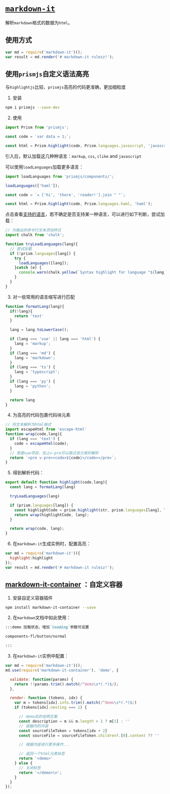 # [`markdown-it`](https://github.com/markdown-it/markdown-it)

解析`markdown`格式的数据为`html`。

## 使用方式

```js
var md = require('markdown-it')();
var result = md.render('# markdown-it rulezz!');
```

## 使用`prismjs`自定义语法高亮

与`highlightjs`比较、`prismjs`高亮的代码更准确，更加细粒度

1. 安装

```bash
npm i prismjs --save-dev
```

2. 使用

```js
import Prism from 'prismjs';

const code = `var data = 1;`;

const html = Prism.highlight(code, Prism.languages.javascript, 'javascript');
```

引入后，默认加载这几种种语言：`markup`, `css`, `clike` and `javascript`

可以使用`loadLanguages`加载更多语言：

```js
import loadLanguages from 'prismjs/components/';

loadLanguages(['haml']);

const code = `= ['hi', 'there', 'reader!'].join " "`;

const html = Prism.highlight(code, Prism.languages.haml, 'haml');
```

点击查看[支持的语言](https://prismjs.com/#supported-languages)，若不确定是否支持某一种语言，可以进行如下判断，尝试加载：

```js
// 为输出的命令行文本添加样式
import chalk from 'chalk';

function tryLoadLanguages(lang){
  // 尝试加载
  if (!prism.languages[lang]) {
    try {
      loadLanguages([lang]);
    }catch (e) {
      console.warn(chalk.yellow(`Syntax highlight for language "${lang}" is not supported.`));
    }
  }
}
```

3. 对一些常用的语言缩写进行匹配

```js
function formatLang(lang){
  if(!lang){
    return 'text'
  }

  lang = lang.toLowerCase();

  if (lang === 'vue' || lang === 'html') {
    lang = 'markup';
  }
  if (lang === 'md') {
    lang = 'markdown';
  }
  if (lang === 'ts') {
    lang = 'typescript';
  }
  if (lang === 'py') {
    lang = 'python';
  }

  return lang
}
```

4. 为高亮的代码包裹代码块元素

```js
// 将文本解析为html格式
import escapeHtml from 'escape-html'
function wrap(code,lang){
  if (lang === 'text') {
    code = escapeHtml(code);
  }
  // 若是vue项目，加上v-pre可以跳过该元素的解析
  return `<pre v-pre><code>${code}</code></pre>`;
}
```

5. 得到解析代码：

```js
export default function highlight(code,lang){
  const lang = formatLang(lang)

  tryLoadLanguages(lang)

  if (prism.languages[lang]) {
    const highlightCode = prism.highlight(str, prism.languages[lang], lang);
    return wrap(highlightCode, lang);
  }

  return wrap(code, lang);
}
```

6. 在`markdown-it`生成实例时，配置高亮：

```js
var md = require('markdown-it')({
  highlight:highlight
});
var result = md.render('# markdown-it rulezz!');
```

## [markdown-it-container](https://github.com/markdown-it/markdown-it-container) ：自定义容器

1. 安装自定义容器插件

```bash
npm install markdown-it-container --save
```

2. 在`markdown`文档中如此使用：

```md
:::demo 加载状态，增加`loading`参数可设置

components-fl/button/normal

:::
```

3. 在`markdown-it`实例中配置：

```js
var md = require('markdown-it')();
md.use(require('markdown-it-container'), 'demo', {

  validate: function(params) {
    return !!params.trim().match(/^demo\s*(.*)$/);
  },

  render: function (tokens, idx) {
    var m = tokens[idx].info.trim().match(/^demo\s*(.*)$/)
    if (tokens[idx].nesting === 1) {

      // demo后的说明文案
      const description = m && m.length > 1 ? m[1] : ''
      // 容器内的内容
      const sourceFileToken = tokens[idx + 2]
      const sourceFile = sourceFileToken.children?.[0].content ?? ''

      // 根据内容进行更多操作...

      // 返回一个html元素标签
      return '<demo>'
    } else {
      // 关闭标签
      return '</demo>\n';
    }
  }
});
```
